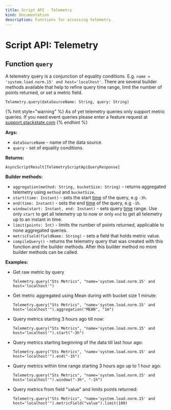 ```yaml
---
title: Script API - Telemetry
kind: Documentation
description: Functions for accessing telemetry.
---
```


# Script API: Telemetry

## Function `query`

A telemetry query is a conjunction of equality conditions. E.g. `name = 'system.load.norm.15' and host='localhost'`. There are several builder methods available that help to refine query time range, limit the number of points returned, or set a metric field.

```text
Telemetry.query(dataSourceName: String, query: String)
```

{% hint style="warning" %}
As of yet telemetry queries only support metric queries. If you need event queries please enter a feature request at [support.stackstate.com](https://support.stackstate.com)
{% endhint %}

**Args:**

* `dataSourceName` - name of the data source.
* `query` - set of equality conditions.

**Returns:**

`AsyncScriptResult[TelemetryScriptApiQueryResponse]`

**Builder methods:**

* `aggregation(method: String, bucketSize: String)` - returns aggregated telemetry using `method` and `bucketSize`.
* `start(time: Instant)` - sets the start [time](time.md) of the query, e.g `-3h`.
* `end(time: Instant)` - sets the end [time](time.md) of the query, e.g `-1h`.
* `window(start: Instant, end: Instant)` - sets query [time](time.md) range. Use only `start` to get all telemetry up to now or only `end` to get all telemetry up to an instant in time.
* `limit(points: Int)` - limits the number of points returned, applicable to none aggregated queries.
* `metricField(fieldName: String)` - sets a field that holds metric value.
* `compileQuery()` - returns the telemetry query that was created with this function and the builder methods. After this builder method no more builder methods can be called.

**Examples:**

* Get raw metric by query

  ```text
  Telemetry.query("Sts Metrics", "name='system.load.norm.15' and host='localhost'")
  ```

* Get metric aggregated using Mean during with bucket size 1 minute:

  ```text
  Telemetry.query("Sts Metrics", "name='system.load.norm.15' and host='localhost'").aggregation("MEAN", "1m")
  ```

* Query metrics starting 3 hours ago till now:

  ```text
  Telemetry.query("Sts Metrics", "name='system.load.norm.15' and host='localhost'").start("-3h")
  ```

* Query metrics starting beginning of the data till last hour ago:

  ```text
  Telemetry.query("Sts Metrics", "name='system.load.norm.15' and host='localhost'").end("-1h")
  ```

* Query metrics within time range starting 3 hours ago up to 1 hour ago:

  ```text
  Telemetry.query("Sts Metrics", "name='system.load.norm.15' and host='localhost'").window("-3h", "-1h")
  ```

* Query metrics from field "value" and limits points returned:

  ```text
  Telemetry.query("Sts Metrics", "name='system.load.norm.15' and host='localhost'").metricField("value").limit(100)
  ```

